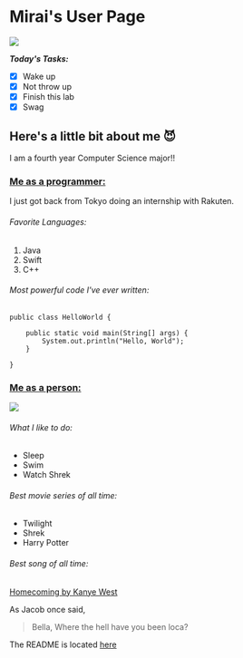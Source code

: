 # Mirai's User Page

![](https://media.giphy.com/media/ZgPeX0m3g2vpCFWSgl/giphy.gif)

***Today's Tasks:***
- [X] Wake up
- [X] Not throw up
- [X] Finish this lab
- [X] Swag

## Here's a little bit about me :smiling_imp:

I am a fourth year Computer Science major!!

### [Me as a programmer:](#me-as-a-programmer)
I just got back from Tokyo doing an internship with Rakuten. 
###### *Favorite Languages:*
1. Java
2. Swift
3. C++

###### *Most powerful code I've ever written:*

```
public class HelloWorld {

    public static void main(String[] args) {
        System.out.println("Hello, World");
    }

}
```
### [Me as a person:](#me-as-a-person)
![](https://png.pngitem.com/pimgs/s/149-1499086_transparent-flying-cat-png-flying-cat-no-background.png)
###### *What I like to do:*
- Sleep
- Swim
- Watch Shrek

###### *Best movie series of all time:*
- Twilight
- Shrek
- Harry Potter

###### *Best song of all time:*
[Homecoming by Kanye West](https://open.spotify.com/track/2iaCM7WvOknQI1230hA9eK?si=fa397633728f424f)

As Jacob once said,
> Bella, Where the hell have you been loca?


The README is located [here](./README.md) 
